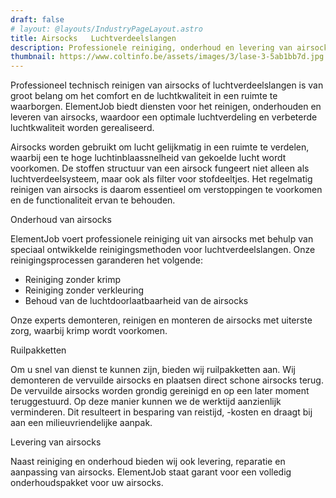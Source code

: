 ```yaml
---
draft: false
# layout: @layouts/IndustryPageLayout.astro
title: Airsocks   Luchtverdeelslangen
description: Professionele reiniging, onderhoud en levering van airsocks of luchtverdeelslangen voor optimale luchtverdeling en verbeterde luchtkwaliteit. Voorkom verstoppingen en behoud de functionaliteit van uw airsocks.
thumbnail: https://www.coltinfo.be/assets/images/3/lase-3-5ab1bb7d.jpg
---
```


Professioneel technisch reinigen van airsocks of luchtverdeelslangen is van groot belang om het comfort en de luchtkwaliteit in een ruimte te waarborgen. ElementJob biedt diensten voor het reinigen, onderhouden en leveren van airsocks, waardoor een optimale luchtverdeling en verbeterde luchtkwaliteit worden gerealiseerd.

Airsocks worden gebruikt om lucht gelijkmatig in een ruimte te verdelen, waarbij een te hoge luchtinblaassnelheid van gekoelde lucht wordt voorkomen. De stoffen structuur van een airsock fungeert niet alleen als luchtverdeelsysteem, maar ook als filter voor stofdeeltjes. Het regelmatig reinigen van airsocks is daarom essentieel om verstoppingen te voorkomen en de functionaliteit ervan te behouden.

Onderhoud van airsocks

ElementJob voert professionele reiniging uit van airsocks met behulp van speciaal ontwikkelde reinigingsmethoden voor luchtverdeelslangen. Onze reinigingsprocessen garanderen het volgende:

- Reiniging zonder krimp
- Reiniging zonder verkleuring
- Behoud van de luchtdoorlaatbaarheid van de airsocks

Onze experts demonteren, reinigen en monteren de airsocks met uiterste zorg, waarbij krimp wordt voorkomen.

Ruilpakketten

Om u snel van dienst te kunnen zijn, bieden wij ruilpakketten aan. Wij demonteren de vervuilde airsocks en plaatsen direct schone airsocks terug. De vervuilde airsocks worden grondig gereinigd en op een later moment teruggestuurd. Op deze manier kunnen we de werktijd aanzienlijk verminderen. Dit resulteert in besparing van reistijd, -kosten en draagt bij aan een milieuvriendelijke aanpak.

Levering van airsocks

Naast reiniging en onderhoud bieden wij ook levering, reparatie en aanpassing van airsocks. ElementJob staat garant voor een volledig onderhoudspakket voor uw airsocks.

